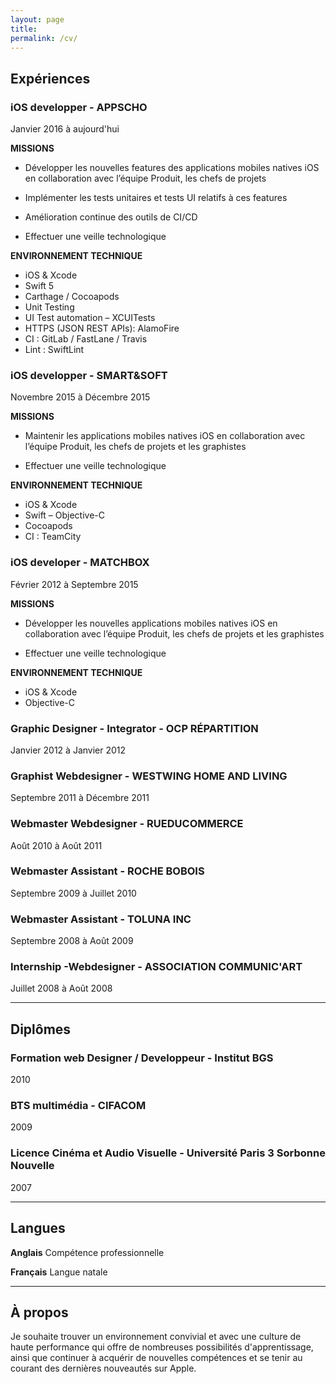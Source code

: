 ```yaml
---
layout: page
title:
permalink: /cv/
---
```


## Expériences

### **iOS developper** - APPSCHO

Janvier 2016 à aujourd'hui

**MISSIONS**

- Développer les nouvelles features des applications mobiles natives iOS en collaboration avec l’équipe Produit, les chefs de projets

- Implémenter les tests unitaires et tests UI relatifs à ces features
- Amélioration continue des outils de CI/CD
- Effectuer une veille technologique

**ENVIRONNEMENT TECHNIQUE**

- iOS & Xcode
- Swift 5
- Carthage / Cocoapods
- Unit Testing
- UI Test automation – XCUITests
- HTTPS (JSON REST APIs): AlamoFire
- CI : GitLab / FastLane / Travis
- Lint : SwiftLint

### **iOS developper** - SMART&SOFT

Novembre 2015 à Décembre 2015

**MISSIONS**

- Maintenir les applications mobiles natives iOS en collaboration avec l’équipe Produit, les chefs de projets et les graphistes

- Effectuer une veille technologique

**ENVIRONNEMENT TECHNIQUE**

- iOS & Xcode
- Swift – Objective-C
- Cocoapods
- CI : TeamCity



### **iOS developer** - MATCHBOX

Février 2012 à Septembre 2015

**MISSIONS**

- Développer les nouvelles applications mobiles natives iOS en collaboration avec l’équipe Produit, les chefs de projets et les graphistes

- Effectuer une veille technologique

**ENVIRONNEMENT TECHNIQUE**

- iOS & Xcode
- Objective-C



### **Graphic Designer - Integrator** - OCP RÉPARTITION

Janvier 2012 à Janvier 2012



### **Graphist Webdesigner** - WESTWING HOME AND LIVING

Septembre 2011 à Décembre 2011



### **Webmaster Webdesigner** - RUEDUCOMMERCE

Août 2010 à Août 2011



### **Webmaster Assistant** - ROCHE BOBOIS

Septembre 2009 à Juillet 2010



### **Webmaster Assistant** - TOLUNA INC

Septembre 2008 à Août 2009



### **Internship -Webdesigner** - ASSOCIATION COMMUNIC'ART

Juillet 2008 à Août 2008

***

## Diplômes

### **Formation web Designer / Developpeur** - Institut BGS

2010

### **BTS multimédia** - CIFACOM

2009

### **Licence Cinéma et Audio Visuelle** - Université Paris 3 Sorbonne Nouvelle

2007

***

## Langues

**Anglais** Compétence professionnelle

**Français** Langue natale

***

## À propos

Je souhaite trouver un environnement convivial et avec une culture de haute performance qui offre de nombreuses possibilités d'apprentissage, ainsi que continuer à acquérir de nouvelles compétences et se tenir au courant des dernières nouveautés sur Apple.
